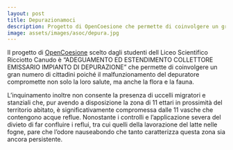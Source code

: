 ```yaml
---
layout: post
title: Depurazionamoci
description: Progetto di OpenCoesione che permette di coinvolgere un gran numero di cittadini per il malfunzionamento del depuratore cittadino insieme al Liceo Scientifico Ricciotto Canudo di Gioia del Colle
image: assets/images/asoc/depura.jpg
---
```


Il progetto di [OpenCoesione](http://www.ascuoladiopencoesione.it/blogs/1/725) scelto dagli studenti dell Liceo Scientifico Ricciotto Canudo è “ADEGUAMENTO ED ESTENDIMENTO COLLETTORE EMISSARIO IMPIANTO DI DEPURAZIONE” che permette di coinvolgere un gran numero di cittadini poiché il malfunzionamento del depuratore compromette non solo la loro salute, ma anche la flora e la fauna. 

L’inquinamento inoltre non consente la presenza di uccelli migratori e stanziali che, pur avendo a disposizione la zona di 11 ettari in prossimità del territorio abitato, è significativamente compromessa dalle 11 vasche che contengono acque reflue. Nonostante i controlli e l’applicazione severa del divieto di far confluire i reflui, tra cui quelli della lavorazione del latte nelle fogne, pare che l’odore nauseabondo che tanto caratterizza questa zona sia ancora persistente.